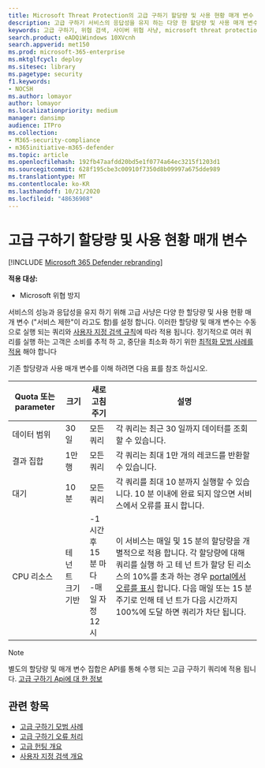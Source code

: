 ```yaml
---
title: Microsoft Threat Protection의 고급 구하기 할당량 및 사용 현황 매개 변수
description: 고급 구하기 서비스의 응답성을 유지 하는 다양 한 할당량 및 사용 매개 변수 (서비스 제한) 이해
keywords: 고급 구하기, 위협 검색, 사이버 위협 사냥, microsoft threat protection, microsoft 365, mtp, m365, 검색, 쿼리, 원격 분석, 스키마, kusto, CPU 제한, 쿼리 제한, 리소스, 최대 결과, 할당량, 매개 변수, 할당
search.product: eADQiWindows 10XVcnh
search.appverid: met150
ms.prod: microsoft-365-enterprise
ms.mktglfcycl: deploy
ms.sitesec: library
ms.pagetype: security
f1.keywords:
- NOCSH
ms.author: lomayor
author: lomayor
ms.localizationpriority: medium
manager: dansimp
audience: ITPro
ms.collection:
- M365-security-compliance
- m365initiative-m365-defender
ms.topic: article
ms.openlocfilehash: 192fb47aafdd20bd5e1f0774a64ec3215f1203d1
ms.sourcegitcommit: 628f195cbe3c00910f7350d8b09997a675dde989
ms.translationtype: MT
ms.contentlocale: ko-KR
ms.lasthandoff: 10/21/2020
ms.locfileid: "48636908"
---
```

# <a name="advanced-hunting-quotas-and-usage-parameters"></a>고급 구하기 할당량 및 사용 현황 매개 변수

[!INCLUDE [Microsoft 365 Defender rebranding](../includes/microsoft-defender.md)]


**적용 대상:**
- Microsoft 위협 방지

서비스의 성능과 응답성을 유지 하기 위해 고급 사냥은 다양 한 할당량 및 사용 현황 매개 변수 ("서비스 제한"이 라고도 함)를 설정 합니다. 이러한 할당량 및 매개 변수는 수동으로 실행 되는 쿼리와 [사용자 지정 검색 규칙](custom-detection-rules.md)에 따라 적용 됩니다. 정기적으로 여러 쿼리를 실행 하는 고객은 소비를 추적 하 고, 중단을 최소화 하기 위한 [최적화 모범 사례를 적용](advanced-hunting-best-practices.md) 해야 합니다

기존 할당량과 사용 매개 변수를 이해 하려면 다음 표를 참조 하십시오.

| Quota 또는 parameter | 크기 | 새로 고침 주기 | 설명 |
|--|--|--|--|
| 데이터 범위 | 30일 | 모든 쿼리 | 각 쿼리는 최근 30 일까지 데이터를 조회할 수 있습니다. |
| 결과 집합 | 1만 행 | 모든 쿼리 | 각 쿼리는 최대 1만 개의 레코드를 반환할 수 있습니다. |
| 대기 | 10분 | 모든 쿼리 | 각 쿼리를 최대 10 분까지 실행할 수 있습니다. 10 분 이내에 완료 되지 않으면 서비스에서 오류를 표시 합니다.
| CPU 리소스 | 테 넌 트 크기 기반 | -1 시간 후 15 분 마다<br>-매일 자정 12 시 | 이 서비스는 매일 및 15 분의 할당량을 개별적으로 적용 합니다. 각 할당량에 대해 쿼리를 실행 하 고 테 넌 트가 할당 된 리소스의 10%를 초과 하는 경우 [portal에서 오류를 표시](advanced-hunting-errors.md) 합니다. 다음 매일 또는 15 분 주기로 인해 테 넌 트가 다음 시간까지 100%에 도달 하면 쿼리가 차단 됩니다. |

>[!NOTE] 
>별도의 할당량 및 매개 변수 집합은 API를 통해 수행 되는 고급 구하기 쿼리에 적용 됩니다. [고급 구하기 Api에 대 한 정보](https://docs.microsoft.com/microsoft-365/security/mtp/api-advanced-hunting)

## <a name="related-topics"></a>관련 항목

- [고급 구하기 모범 사례](advanced-hunting-best-practices.md)
- [고급 구하기 오류 처리](advanced-hunting-errors.md)
- [고급 헌팅 개요](advanced-hunting-overview.md)
- [사용자 지정 검색 개요](custom-detections-overview.md)